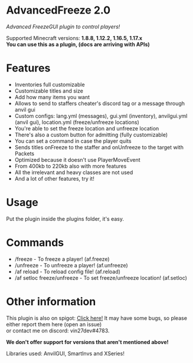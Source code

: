 <h1>AdvancedFreeze 2.0</h1>  
<i>Advanced FreezeGUI plugin to control players!</i>

Supported Minecraft versions: <strong>1.8.8, 1.12.2, 1.16.5, 1.17.x</strong>  
<strong>You can use this as a plugin, (docs are arriving with APIs)</strong>
  
<h1>Features</h1>  
<ul>
  <li>Inventories full customizable</li>  
  <li>Customizable titles and size</li>  
  <li>Add how many items you want</li>
  <li>Allows to send to staffers cheater's discord tag or a message through anvil gui</li>  
  <li>Custom configs: lang.yml (messages), gui.yml (inventory), anvilgui.yml (anvil gui), location.yml (freeze/unfreeze locations)</li>  
  <li>You're able to set the freeze location and unfreeze location</li>  
  <li>There's also a custom button for admitting (fully customizable)</li>  
  <li>You can set a command in case the player quits</li>
  <li>Sends titles onFreeze to the staffer and onUnfreeze to the target with Packets</li>
  <li>Optimized because it doesn't use PlayerMoveEvent</li>
  <li>From 400kb to 220kb also with more features</li>
  <li>All the irrelevant and heavy classes are not used</li>
  <li>And a lot of other features, try it!</li>
</ul>
  
<h1>Usage</h1>  

Put the plugin inside the plugins folder, it's easy.

<h1>Commands</h1>

<ul>
  <li>/freeze - To freeze a player! (af.freeze)</li>
  <li>/unfreeze - To unfreeze a player! (af.unfreeze)</li>
  <li>/af reload - To reload config file! (af.reload)</li>
  <li>/af setloc freeze/unfreeze - To set freeze/unfreeze location! (af.setloc)</li>
</ul>

<h1>Other information</h1>

This plugin is also on spigot: <a href="https://www.spigotmc.org/resources/ultimatefreeze-1-17-x-send-discord-tag-with-anvil-input.94589/">Click here!</a>
It may have some bugs, so please either report them here (open an issue)  
or contact me on discord: vin27dev#4783.  

<strong>We don't offer support for versions that aren't mentioned above!</strong>

Libraries used: AnvilGUI, SmartInvs and XSeries!
